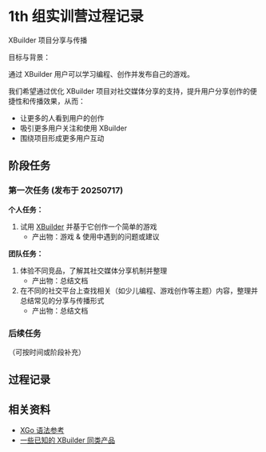 # 1th 组实训营过程记录

XBuilder 项目分享与传播

目标与背景：

通过 XBuilder 用户可以学习编程、创作并发布自己的游戏。

我们希望通过优化 XBuilder 项目对社交媒体分享的支持，提升用户分享创作的便捷性和传播效果，从而：

- 让更多的人看到用户的创作
- 吸引更多用户关注和使用 XBuilder
- 围绕项目形成更多用户互动

## 阶段任务

### 第一次任务 (发布于 20250717)

**个人任务：**

1. 试用 [XBuilder](https://x.qiniu.com) 并基于它创作一个简单的游戏
   - 产出物：游戏 & 使用中遇到的问题或建议

**团队任务：**

1. 体验不同竞品，了解其社交媒体分享机制并整理
   - 产出物：总结文档
2. 在不同的社交平台上查找相关（如少儿编程、游戏创作等主题）内容，整理并总结常见的分享与传播形式
   - 产出物：总结文档

### 后续任务

（可按时间或阶段补充）

## 过程记录

## 相关资料

- [XGo 语法参考](https://tutorial.xgo.dev)
- [一些已知的 XBuilder 同类产品](https://github.com/goplus/builder/issues/590)
